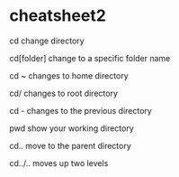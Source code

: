 # cheatsheet2

cd   change directory

cd[folder] change to a specific folder name

cd ~  changes to home directory

cd/  changes to root directory

cd -  changes to the previous directory

pwd  show your working directory

cd.. move to the parent directory

cd../.. moves up two levels
